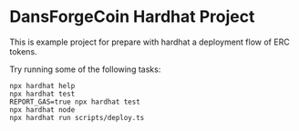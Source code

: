 # DansForgeCoin Hardhat Project

This is example project for prepare with hardhat a deployment flow of ERC tokens.

Try running some of the following tasks:

```shell
npx hardhat help
npx hardhat test
REPORT_GAS=true npx hardhat test
npx hardhat node
npx hardhat run scripts/deploy.ts
```
